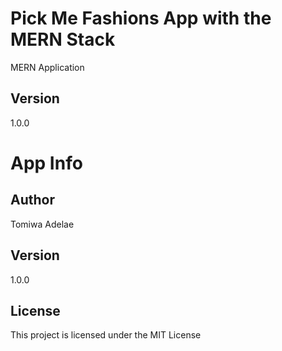 # Pick Me Fashions App with the MERN Stack

MERN Application

## Version

1.0.0

# App Info

## Author

Tomiwa Adelae

## Version

1.0.0

## License

This project is licensed under the MIT License
